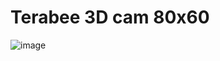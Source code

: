 # Terabee 3D cam 80x60
![image](https://user-images.githubusercontent.com/35274689/58890750-d5bfe580-86b0-11e9-9a3d-85ebcb07f5d3.png)

